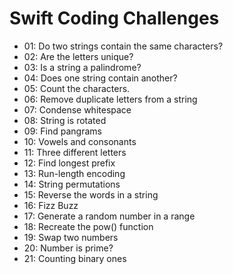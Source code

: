 # Swift Coding Challenges

* 01: Do two strings contain the same characters?
* 02: Are the letters unique?
* 03: Is a string a palindrome?
* 04: Does one string contain another?
* 05: Count the characters.
* 06: Remove duplicate letters from a string
* 07: Condense whitespace
* 08: String is rotated
* 09: Find pangrams
* 10: Vowels and consonants
* 11: Three different letters
* 12: Find longest prefix
* 13: Run-length encoding
* 14: String permutations
* 15: Reverse the words in a string
* 16: Fizz Buzz
* 17: Generate a random number in a range
* 18: Recreate the pow() function
* 19: Swap two numbers
* 20: Number is prime?
* 21: Counting binary ones
